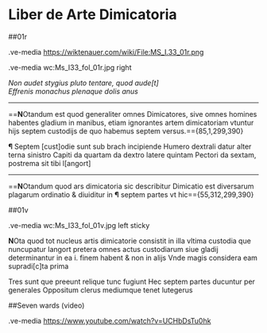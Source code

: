 # Liber de Arte Dimicatoria
##01r


.ve-media https://wiktenauer.com/wiki/File:MS_I.33_01r.png

.ve-media wc:Ms_I33_fol_01r.jpg right

*Non audet stygius pluto tentare, quod aude\[t\] <br/>*
*Effrenis monachus plenaque dolis anus*

----

==**N**Otandum est quod generaliter omnes Dimicatores, sive omnes homines habentes gladium in manibus, etiam ignorantes artem dimicatoriam vtuntur hijs septem custodijs de quo habemus septem versus.=={85,1,299,390}

**¶** Septem \[cust\]odie sunt sub brach incipiende
Humero dextrali datur alter terna sinistro
Capiti da quartam da dextro latere quintam
Pectori da sextam, postrema sit tibi l\[angort\]

----

==**N**Otandum quod ars dimicatoria sic describitur Dimicatio est diversarum plagarum ordinatio & diuiditur in **¶** septem partes vt hic=={55,312,299,390}

##01v

.ve-media wc:Ms_I33_fol_01v.jpg left sticky

**N**Ota quod tot nucleus artis dimicatorie consistit in illa vltima custodia que nuncupatur langort pretera omnes actus custodiarum siue gladij determinantur in ea i. finem habent & non in alijs Vnde magis considera eam supradi\[c\]ta prima

Tres sunt que preeunt relique tunc fugiunt
Hec septem partes ducuntur per generales
Oppositum clerus mediumque tenet lutegerus

##Seven wards (video)

.ve-media https://www.youtube.com/watch?v=UCHbDsTu0hk
